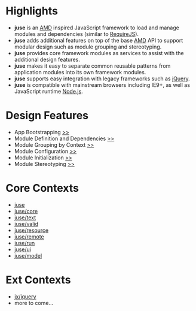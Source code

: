# Highlights

* **juse** is an [AMD][] inspired JavaScript framework to load and manage modules and dependencies (similar to [RequireJS][]).
* **juse** adds additional features on top of the base [AMD][] API to support modular design such as module grouping and stereotyping.
* **juse** provides core framework modules as services to assist with the additional design features.
* **juse** makes it easy to separate common reusable patterns from application modules into its own framework modules.
* **juse** supports easy integration with legacy frameworks such as [jQuery][].
* **juse** is compatible with mainstream browsers including IE9+, as well as JavaScript runtime [Node.js][].

# Design Features

* App Bootstrapping [>>](design/boot)
* Module Definition and Dependencies [>>](design/define)
* Module Grouping by Context [>>](design/context)
* Module Configuration [>>](design/config)
* Module Initialization [>>](design/init)
* Module Stereotyping [>>](design/stereotype)

# Core Contexts

* [juse](juse)
* [juse/core](juse/core)
* [juse/text](juse/text)
* [juse/valid](juse/valid)
* [juse/resource](juse/resource)
* [juse/remote](juse/remote)
* [juse/run](juse/run)
* [juse/ui](juse/ui)
* [juse/model](juse/model)

# Ext Contexts
* [jx/jquery](jx/jquery)
* more to come...

[AMD]:			https://github.com/amdjs/amdjs-api/wiki/AMD (Asynchronous Module Definition)
[RequireJS]:	https://requirejs.org/
[jQuery]:		https://jquery.com/
[Node.js]:		https://nodejs.org/
